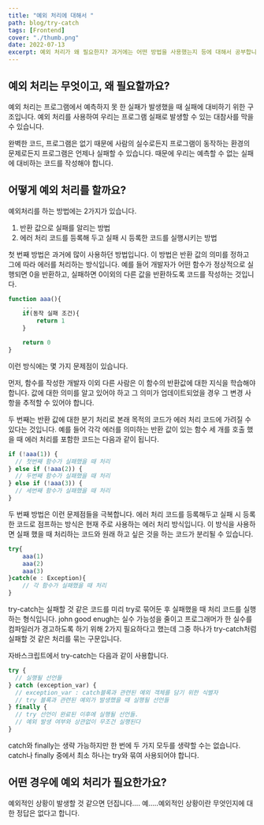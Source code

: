 ```yaml
---
title: "예외 처리에 대해서 "
path: blog/try-catch
tags: [Frontend]
cover: "./thumb.png"
date: 2022-07-13
excerpt: 예외 처리가 왜 필요한지? 과거에는 어떤 방법을 사용했는지 등에 대해서 공부합니다.
---
```


## 예외 처리는 무엇이고, 왜 필요할까요?

예외 처리는 프로그램에서 예측하지 못 한 실패가 발생했을 때 실패에 대비하기 위한 구조입니다. 예외 처리를 사용하여 우리는 프로그램 실패로 발생할 수 있는 대참사를 막을 수 있습니다.

완벽한 코드, 프로그램은 없기 때문에 사람의 실수로든지 프로그램이 동작하는 환경의 문제로든지 프로그램은 언제나 실패할 수 있습니다. 때문에 우리는 예측할 수 없는 실패에 대비하는 코드를 작성해야 합니다.

## 어떻게 예외 처리를 할까요?

예외처리를 하는 방법에는 2가지가 있습니다.

1. 반환 값으로 실패를 알리는 방법
2. 에러 처리 코드를 등록해 두고 실패 시 등록한 코드를 실행시키는 방법

첫 번째 방법은 과거에 많이 사용하던 방법입니다. 이 방법은 반환 값의 의미를 정하고 그에 따라 에러를 처리하는 방식입니다. 예를 들어 개발자가 어떤 함수가 정상적으로 실행되면 0을 반환하고, 실패하면 0이외의 다른 값을 반환하도록 코드를 작성하는 것입니다.

```jsx
function aaa(){
	...
	if(동작 실패 조건){
		return 1
	}

	return 0
}
```

이런 방식에는 몇 가지 문제점이 있습니다.

먼저, 함수를 작성한 개발자 이외 다른 사람은 이 함수의 반환값에 대한 지식을 학습해야 합니다. 값에 대한 의미를 알고 있어야 하고 그 의미가 업데이트되었을 경우 그 변경 사항을 추적할 수 있어야 합니다.

두 번째는 반환 값에 대한 분기 처리로 본래 목적의 코드가 에러 처리 코드에 가려질 수 있다는 것입니다. 예를 들어 각각 에러를 의미하는 반환 값이 있는 함수 세 개를 호출 했을 때 에러 처리를 포함한 코드는 다음과 같이 됩니다.

```jsx
if (!aaa(1)) {
  // 첫번째 함수가 실패했을 때 처리
} else if (!aaa(2)) {
  // 두번째 함수가 실패했을 때 처리
} else if (!aaa(3)) {
  // 세번째 함수가 실패했을 때 처리
}
```

두 번째 방법은 이런 문제점들을 극복합니다. 에러 처리 코드를 등록해두고 실패 시 등록한 코드로 점프하는 방식은 현재 주로 사용하는 에러 처리 방식입니다. 이 방식을 사용하면 실패 했을 때 처리하는 코드와 원래 하고 싶은 것을 하는 코드가 분리될 수 있습니다.

```jsx
try{
	aaa(1)
	aaa(2)
	aaa(3)
}catch(e : Exception){
	// 각 함수가 실패했을 때 처리
}
```

try-catch는 실패할 것 같은 코드를 미리 try로 묶어둔 후 실패했을 때 처리 코드를 실행하는 형식입니다. john good enugh는 실수 가능성을 줄이고 프로그래머가 한 실수를 컴파일러가 경고하도록 하기 위해 2가지 필요하다고 했는데 그중 하나가 try-catch처럼 실패할 것 같은 처리를 묶는 구문입니다.

자바스크립트에서 try-catch는 다음과 같이 사용합니다.

```jsx
try {
  // 실행될 선언들
} catch (exception_var) {
  // exception_var : catch블록과 관련된 예외 객체를 담기 위한 식별자
  // try 블록과 관련된 예외가 발생했을 때 실행될 선언들
} finally {
  // try 선언이 완료된 이후에 실행될 선언들.
  // 예외 발생 여부와 상관없이 무조건 실행된다
}
```

catch와 finally는 생략 가능하지만 한 번에 두 가지 모두를 생략할 수는 없습니다. catch나 finally 중에서 최소 하나는 try와 묶여 사용되어야 합니다.

## 어떤 경우에 예외 처리가 필요한가요?

예외적인 상황이 발생할 것 같으면 던집니다…. 예…..예외적인 상황이란 무엇인지에 대한 정답은 없다고 합니다.
